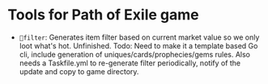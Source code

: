# Tools for Path of Exile game

* `📂filter`: Generates item filter based on current market value so we only loot what's hot. Unfinished. Todo: Need to make it a template based Go cli, include generation of uniques/cards/prophecies/gems rules. Also needs a Taskfile.yml to re-generate filter periodically, notify of the update and copy to game directory.